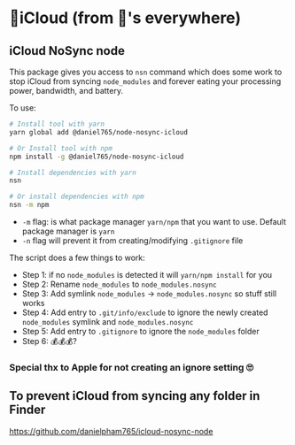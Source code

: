 # 🖕iCloud (from 🔋's everywhere)

## iCloud NoSync node

This package gives you access to `nsn` command which does some work to stop iCloud from syncing `node_modules` and forever eating your processing power, bandwidth, and battery.

To use:

```sh
# Install tool with yarn
yarn global add @daniel765/node-nosync-icloud

# Or Install tool with npm
npm install -g @daniel765/node-nosync-icloud
```
```sh
# Install dependencies with yarn
nsn

# Or install dependencies with npm
nsn -m npm
```
- `-m` flag: is what package manager `yarn/npm` that you want to use. Default  package manager is `yarn`
- `-n` flag will prevent it from creating/modifying `.gitignore` file

The script does a few things to work:

- Step 1: if no `node_modules` is detected it will `yarn/npm install` for you
- Step 2: Rename `node_modules` to `node_modules.nosync`
- Step 3: Add symlink `node_modules` -> `node_modules.nosync` so stuff still works
- Step 4: Add entry to `.git/info/exclude` to ignore the newly created `node_modules` symlink and `node_modules.nosync`
- Step 5: Add entry to `.gitignore` to ignore the `node_modules` folder
- Step 6: 💰💰💰?

### Special thx to Apple for not creating an ignore setting 🙄

## To prevent iCloud from syncing any folder in Finder

https://github.com/danielpham765/icloud-nosync-node
